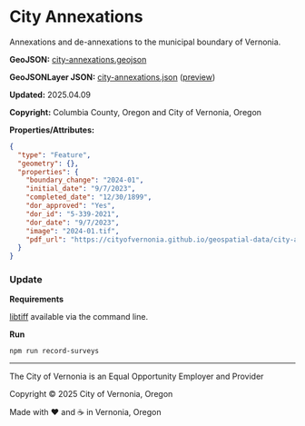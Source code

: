 # City Annexations

Annexations and de-annexations to the municipal boundary of Vernonia.

**GeoJSON:** [city-annexations.geojson](city-annexations.geojson)

**GeoJSONLayer JSON:** [city-annexations.json](city-annexations.json) ([preview](../preview.html?geojson=https%3A%2F%2Fcityofvernonia.github.io%2Fgeospatial-data%2Fcity-annexations%2Fcity-annexations.json))

**Updated:** 2025.04.09

**Copyright:** Columbia County, Oregon and City of Vernonia, Oregon

**Properties/Attributes:**

```json
{
  "type": "Feature",
  "geometry": {},
  "properties": {
    "boundary_change": "2024-01",
    "initial_date": "9/7/2023",
    "completed_date": "12/30/1899",
    "dor_approved": "Yes",
    "dor_id": "5-339-2021",
    "dor_date": "9/7/2023",
    "image": "2024-01.tif",
    "pdf_url": "https://cityofvernonia.github.io/geospatial-data/city-annexations/files/2024-01.pdf"
  }
}
```

### Update

**Requirements**

[libtiff](http://www.libtiff.org/) available via the command line.

**Run**

```shell
npm run record-surveys
```

---

The City of Vernonia is an Equal Opportunity Employer and Provider

Copyright © 2025 City of Vernonia, Oregon

Made with :heart: and :coffee: in Vernonia, Oregon
